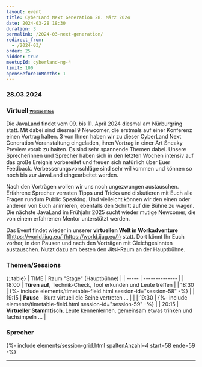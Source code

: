 ```yaml
---
layout: event
title: CyberLand Next Generation 28. März 2024
date: 2024-03-28 18:30
duration: 3
permalink: /2024-03-next-generation/
redirect_from:
  - /2024-03/
order: 25
hidden: true
meetupId: cyberland-ng-4
limit: 100
opensBeforeInMonths: 1
---
```

### <i class="fas fa-lg fa-calendar"></i> 28.03.2024

### <i class="fas fa-lg fa-globe"></i> Virtuell <span style="font-size: 0.6em;">[<i class="fas fa-lg fa-link"></i> Weitere Infos](#-wichtige-informationen)</span>

Die JavaLand findet vom 09. bis 11. April 2024 diesmal am Nürburgring statt. Mit dabei sind diesmal 9 Newcomer, die erstmals auf einer Konferenz einen Vortrag halten. 3 von Ihnen haben wir zu dieser CyberLand Next Generation Veranstaltung eingeladen, ihren Vortrag in einer Art Sneaky Preview vorab zu halten. Es sind sehr spannende Themen dabei. Unsere Sprecherinnen und Sprecher haben sich in den letzten Wochen intensiv auf das große Ereignis vorbereitet und freuen sich natürlich über Euer Feedback. Verbesserungsvorschläge sind sehr willkommen und können so noch bis zur JavaLand eingearbeitet werden.

Nach den Vorträgen wollen wir uns noch ungezwungen austauschen. Erfahrene Sprecher verraten Tipps und Tricks und diskutieren mit Euch alle Fragen rundum Public Speaking. Und vielleicht können wir den einen oder anderen von Euch animieren, ebenfalls den Schritt auf die Bühne zu wagen. Die nächste JavaLand im Frühjahr 2025 sucht wieder mutige Newcomer, die von einem erfahrenen Mentor unterstützt werden.

Das Event findet wieder in unserer **virtuellen Welt in Workadventure** ([https://world.ijug.eu/](https://world.ijug.eu/)) statt. Dort könnt Ihr Euch vorher, in den Pausen und nach den Vorträgen mit Gleichgesinnten austauschen. Nutzt dazu am besten den Jitsi-Raum an der Hauptbühne. 

### Themen/Sessions  

{:.table}
| TIME  | Raum "Stage" (Hauptbühne) |
| ----- | -------------- |
| 18:00 | __Türen auf__, Technik-Check, Tool erkunden und Leute treffen |
| 18:30 | {%- include elements/timetable-field.html session-id="session-58" -%} |
| 19:15 | __Pause__ - Kurz virtuell die Beine vertreten ... | |
| 19:30 | {%- include elements/timetable-field.html session-id="session-59" -%} |
| 20:15 | __Virtueller Stammtisch__, Leute kennenlernen, gemeinsam etwas trinken und fachsimpeln ... |

### <i class="fas fa-user"></i> Sprecher

{%- include elements/session-grid.html spaltenAnzahl=4 start=58 ende=59 -%}

<hr />
